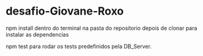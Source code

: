# desafio-Giovane-Roxo

npm install dentro do terminal na pasta do repositorio depois de clonar para instalar as dependencias

npm test para rodar os tests predefinidos pela DB_Server.
